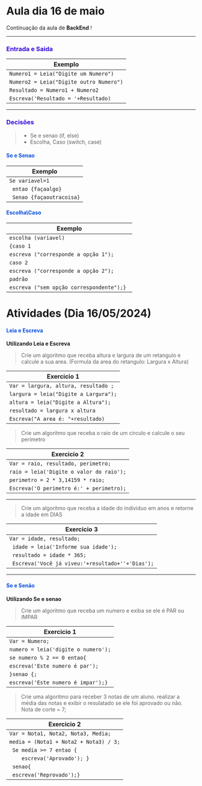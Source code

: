 # Aula dia 16 de maio


Continuação da aula de **BackEnd** !

----------------------------------------
<h3 style="color:#3809DE;"> Entrada e Saida </h3>

| Exemplo |
| ------- |
| ```Numero1 = Leia("Digite um Numero")```  |
| ```Numero2 = Leia("Digite outro Numero")``` |
| ```Resultado = Numero1 + Numero2``` |
|```Escreva('Resultado = '+Resultado)``` |

---------------------------------------------

<h3 style="color:#3809DE;"> Decisões </h3>

>- Se e senao (if, else)
>- Escolha, Caso (switch, case)


<h4 style="color:#094DDE;"> Se e Senao </h4>

| Exemplo |
| ------- |
| ```Se variavel=1 ```|
| ``` entao {façaalgo}```|
| ``` Senao {façaoutracoisa}```|

<h4 style="color:#094DDE;"> Escolha\Caso </h4>

| Exemplo |
| ------- |
|``` escolha (variavel) ```|
|```{caso 1 ```|
|```escreva ("corresponde a opção 1"); ```|
|```caso 2 ```|
|```escreva ("corresponde a opção 2"); ```|
|```padrão ```|
|```escreva ("sem opção correspondente");} ```|

# Atividades (Dia 16/05/2024)

<h4 style="color:#094DDE;"> Leia e Escreva </h4>

**Utilizando Leia e Escreva** 

>Crie um algoritmo que receba altura e largura de um retangulo e calcule a sua area.
(Formula da area do retangulo: Largura x Altura)

| Exercicio 1 |
| ----------- |
| `Var = largura, altura, resultado ;`|
|```largura = leia("Digite a Largura");```|
|```altura = leia("Digite a Altura");```|
|```resultado = largura x altura ```|
|```Escreva("A area é: "+resultado)```|

>Crie um algoritmo que receba o raio de um circulo e calcule o seu perimetro

| Exercicio 2 |
| ----------- |
|```Var = raio, resultado, perimetro;```|
|```raio = leia('Digite o valor do raio');```|
|```perimetro = 2 * 3,14159 * raio;```|
|```Escreva('O perimetro é:' + perimetro);```|

--------------------------------------------------

>Crie um algoritmo que receba a idade do individuo em anos e retorne a idade em DIAS

| Exercicio 3 |
| ----------- |
|``` Var = idade, resultado; ```|
|``` idade = leia('Informe sua idade');```|
|``` resultado = idade * 365;```|
|``` Escreva('Você já viveu:'+resultado+''+'Dias');```|

-----------------------------------------------
<h4 style="color:#094DDE;">Se e Senão </h4>

**Utilizando Se e senao**

> Crie um algoritmo que receba um numero e exiba se ele é PAR ou IMPAR

| Exercicio 1 |
| ----------- |
| ```Var = Numero;``` |
| ```numero = leia('digite o numero');```|
| ```se numero % 2 == 0 entao{```|
|    ```escreva('Este numero é par');```|   
|```}senao {;```|
|    ```escreva('Este numero é impar');}```|

> Crie uma algoritmo para receber 3 notas de um aluno. realizar a média das notas e exibir o resulatado se ele foi aprovado ou não.
Nota de corte = 7;

| Exercicio 2 |
| ----------- |
| ```Var = Nota1, Nota2, Nota3, Media;``` |
|``` media = (Nota1 + Nota2 + Nota3) / 3; ```|
|``` Se media >= 7 entao {```|
|```    escreva('Aprovado'); }```|
|``` senao{```|
|``` escreva('Reprovado');}```|
